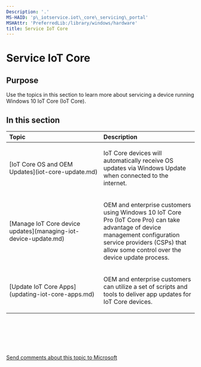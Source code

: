 ```yaml
---
Description: '.'
MS-HAID: 'p\_iotservice.iot\_core\_servicing\_portal'
MSHAttr: 'PreferredLib:/library/windows/hardware'
title: Service IoT Core
---
```


# Service IoT Core


## <span id="Purpose"></span><span id="purpose"></span><span id="PURPOSE"></span>Purpose


Use the topics in this section to learn more about servicing a device running Windows 10 IoT Core (IoT Core).

## <span id="in_this_section"></span>In this section


<table>
<colgroup>
<col width="50%" />
<col width="50%" />
</colgroup>
<thead>
<tr class="header">
<th align="left">Topic</th>
<th align="left">Description</th>
</tr>
</thead>
<tbody>
<tr class="odd">
<td align="left"><p>[IoT Core OS and OEM Updates](iot-core-update.md)</p></td>
<td align="left"><p>IoT Core devices will automatically receive OS updates via Windows Update when connected to the internet.</p></td>
</tr>
<tr class="even">
<td align="left"><p>[Manage IoT Core device updates](managing-iot-device-update.md)</p></td>
<td align="left"><p>OEM and enterprise customers using Windows 10 IoT Core Pro (IoT Core Pro) can take advantage of device management configuration service providers (CSPs) that allow some control over the device update process.</p></td>
</tr>
<tr class="odd">
<td align="left"><p>[Update IoT Core Apps](updating-iot-core-apps.md)</p></td>
<td align="left"><p>OEM and enterprise customers can utilize a set of scripts and tools to deliver app updates for IoT Core devices.</p></td>
</tr>
</tbody>
</table>

 

 

 

[Send comments about this topic to Microsoft](mailto:wsddocfb@microsoft.com?subject=Documentation%20feedback%20%5Bp_iotservice\p_iotservice%5D:%20Service%20IoT%20Core%20%20RELEASE:%20%284/11/2016%29&body=%0A%0APRIVACY%20STATEMENT%0A%0AWe%20use%20your%20feedback%20to%20improve%20the%20documentation.%20We%20don't%20use%20your%20email%20address%20for%20any%20other%20purpose,%20and%20we'll%20remove%20your%20email%20address%20from%20our%20system%20after%20the%20issue%20that%20you're%20reporting%20is%20fixed.%20While%20we're%20working%20to%20fix%20this%20issue,%20we%20might%20send%20you%20an%20email%20message%20to%20ask%20for%20more%20info.%20Later,%20we%20might%20also%20send%20you%20an%20email%20message%20to%20let%20you%20know%20that%20we've%20addressed%20your%20feedback.%0A%0AFor%20more%20info%20about%20Microsoft's%20privacy%20policy,%20see%20http://privacy.microsoft.com/default.aspx. "Send comments about this topic to Microsoft")



